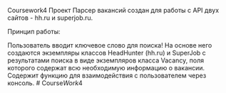 Coursework4
Проект Парсер вакансий создан для работы с API двух сайтов - hh.ru и superjob.ru.

Принцип работы:

Пользователь вводит ключевое слово для поиска!
На основе него создаются экземпляры классов HeadHunter (hh.ru) и SuperJob c результатами поиска в виде экземпляров класса Vacancy, поля которого содержат всю необходимую информацию о вакансии.
Содержит функцию для взаимодействия с пользователем через консоль.
#   C o u r s e _ W o r k _ 4 
 
 